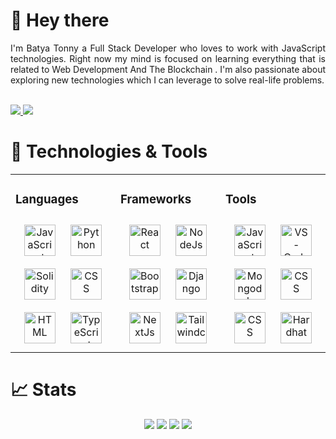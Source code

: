 # 👋 Hey there

<div align="justify">
  I'm Batya Tonny a Full Stack Developer who loves to work with JavaScript technologies. Right now my mind is focused on learning everything that is related to Web Development And The Blockchain . I'm also passionate about exploring new technologies which I can leverage to solve real-life problems.
</div>

<div>
  <br>
  <p>
  <a href="http://twitter.com/devbxtzz">
    <img src="https://img.shields.io/twitter/follow/devbxtzz?label=Twitter&logo=twitter&style=for-the-badge" />
  </a>
  <a href="https://www.linkedin.com/in/batya-tonny-108a92234/">
    <img src="https://img.shields.io/badge/LinkedIn-blue?label=LinkedIn&logo=LinkedIn&style=for-the-badge" />
  </a>
</p>
</div> 

# 🔧 Technologies & Tools

<table><tr><td valign="top" width="33%">

### Languages 
<div align="center">  
<img style="margin: 10px" Src="https://img.icons8.com/color/2x/javascript.png" alt="JavaScript" height="50" />
<img style="margin: 10px" src="https://img.icons8.com/color/2x/python.png" alt="Python" height="50" />
<img style="margin: 10px" Src="https://img.icons8.com/ios-filled/2x/solidity.png" alt="Solidity" height="50" />
<img style="margin: 10px" src="https://img.icons8.com/color/2x/css3.png" alt="CSS" height="50" />
<img style="margin: 10px" Src="https://img.icons8.com/color/2x/html-5.png" alt="HTML" height="50" />
<img style="margin: 10px" src="https://img.icons8.com/color/2x/typescript.png" alt="TypeScript" height="50" />
</div>

</td><td valign="top" width="33%">



### Frameworks 
<div align="center">   
<img style="margin: 10px" Src="https://img.icons8.com/color/2x/react-native.png" alt="React" height="50" />
<img style="margin: 10px" src="https://img.icons8.com/fluency/2x/node-js.png" alt="NodeJs" height="50" />  
<img style="margin: 10px" src="https://img.icons8.com/color/2x/bootstrap.png" alt="Bootstrap" height="50" />
<img style="margin: 10px" Src="https://img.icons8.com/external-tal-revivo-shadow-tal-revivo/344/external-django-a-high-level-python-web-framework-that-encourages-rapid-development-logo-shadow-tal-revivo.png" alt="Django" height="50" />
<img style="margin: 10px" src="https://img.icons8.com/color/2x/nextjs.png" alt="NextJs" height="50" />
<img style="margin: 10px" src="https://raw.githubusercontent.com/danielcranney/readme-generator/main/public/icons/skills/tailwindcss-colored.svg" alt="Tailwindcss" height="50" />

 
</div>

</td><td valign="top" width="33%">



### Tools  
<div align="center">  
<img style="margin: 10px" Src="https://img.icons8.com/color/2x/github.png" alt="JavaScript" height="50" />
<img style="margin: 10px" src="https://img.icons8.com/color/2x/visual-studio-code-2019.png" alt="VS-Code" height="50" />
<img style="margin: 10px" Src="https://img.icons8.com/color/2x/mongodb.png" alt="Mongodb" height="50" />
<img style="margin: 10px" src="https://img.icons8.com/color/2x/git.png" alt="CSS" height="50" />
<img style="margin: 10px" src="https://img.icons8.com/color/2x/heroku.png" alt="CSS" height="50" />
<img style="margin: 10px" src="https://raw.githubusercontent.com/danielcranney/readme-generator/main/public/icons/skills/hardhat-colored.svg" alt="Hardhat" height="50" />
</div>

</td></tr></table>  

          

# 📈 Stats

<div align="center">
    <img src="https://github-readme-stats.vercel.app/api?username=devbxtzz&show_icons=true&theme=tokyonight&layout=compact" />
    <img src="http://github-readme-streak-stats.herokuapp.com?user=devbxtzz&theme=tokyonight&date_format=M%20j%5B%2C%20Y%5D">
    <img src="https://github-readme-stats.vercel.app/api/top-langs/?username=devbxtzz&langs_count=8&theme=tokyonight&layout=compact" />
    <img src="https://activity-graph.herokuapp.com/graph?username=devbxtzz&theme=dark"> 
</div>
